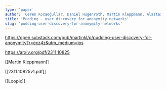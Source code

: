 ```yaml
---
type: 'paper'
author: 'Ceren Kocaoğullar, Daniel Hugenroth, Martin Kleppmann, Alastair R. Beresford'
title: 'Pudding - user discovery for anonymity networks'
slug: 'pudding-user-discovery-for-anonymity-networks'
---
```


https://open.substack.com/pub/martinkl/p/pudding-user-discovery-for-anonymity?r=ecz4z&utm_medium=ios

https://arxiv.org/pdf/2311.10825

[[Martin Kleppmann]]

[[2311.10825v1.pdf]]

[[Loopix]]